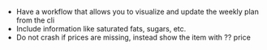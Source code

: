 * Have a workflow that allows you to visualize and update the weekly plan from the cli
* Include information like saturated fats, sugars, etc.
* Do not crash if prices are missing, instead show the item with ?? price
